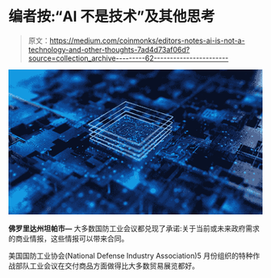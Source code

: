 # 编者按:“AI 不是技术”及其他思考

> 原文：<https://medium.com/coinmonks/editors-notes-ai-is-not-a-technology-and-other-thoughts-7ad4d73af06d?source=collection_archive---------62----------------------->

![](img/a9347d08c964f87a9c8c17566f772873.png)

**佛罗里达州坦帕市—** 大多数国防工业会议都兑现了承诺:关于当前或未来政府需求的商业情报，这些情报可以带来合同。

美国国防工业协会(National Defense Industry Association)5 月份组织的特种作战部队工业会议在交付商品方面做得比大多数贸易展览都好。